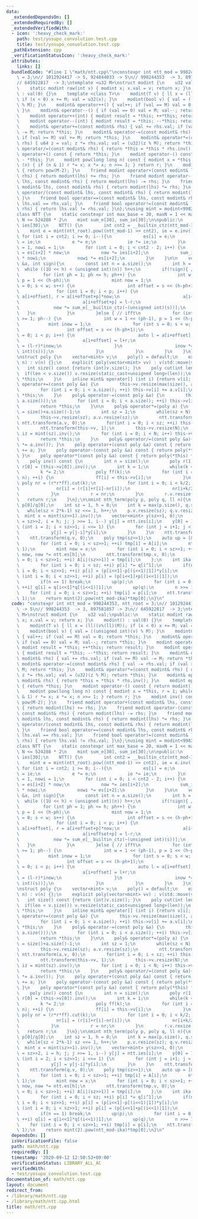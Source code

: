 ```yaml
---
data:
  _extendedDependsOn: []
  _extendedRequiredBy: []
  _extendedVerifiedWith:
  - icon: ':heavy_check_mark:'
    path: test/yosupo_convolution.test.cpp
    title: test/yosupo_convolution.test.cpp
  _pathExtension: cpp
  _verificationStatusIcon: ':heavy_check_mark:'
  attributes:
    links: []
  bundledCode: "#line 1 \"math/ntt.cpp\"\nconstexpr int ntt_mod = 998244353, ntt_root\
    \ = 3;\n// 1012924417 -> 5, 924844033 -> 5\n// 998244353  -> 3, 897581057 -> 3\n\
    // 645922817  -> 3;\ntemplate <u32 M>\nstruct modint {\n    u32 val;\npublic:\n\
    \    static modint raw(int v) { modint x; x.val = v; return x; }\n    modint()\
    \ : val(0) {}\n    template <class T>\n    modint(T v) { ll x = (ll)(v%(ll)(M));\
    \ if (x < 0) x += M; val = u32(x); }\n    modint(bool v) { val = ((unsigned int)(v)\
    \ % M); }\n    modint& operator++() { val++; if (val == M) val = 0; return *this;\
    \ }\n    modint& operator--() { if (val == 0) val = M; val--; return *this; }\n\
    \    modint operator++(int) { modint result = *this; ++*this; return result; }\n\
    \    modint operator--(int) { modint result = *this; --*this; return result; }\n\
    \    modint& operator+=(const modint& rhs) { val += rhs.val; if (val >= M) val\
    \ -= M; return *this; }\n    modint& operator-=(const modint& rhs) { val -= rhs.val;\
    \ if (val >= M) val += M; return *this; }\n    modint& operator*=(const modint&\
    \ rhs) { u64 z = val; z *= rhs.val; val = (u32)(z % M); return *this; }\n    modint&\
    \ operator/=(const modint& rhs) { return *this = *this * rhs.inv(); }\n    modint\
    \ operator+() const { return *this; }\n    modint operator-() const { return modint()\
    \ - *this; }\n    modint pow(long long n) const { modint x = *this, r = 1; while\
    \ (n) { if (n & 1) r *= x; x *= x; n >>= 1; } return r; }\n    modint inv() const\
    \ { return pow(M-2); }\n    friend modint operator+(const modint& lhs, const modint&\
    \ rhs) { return modint(lhs) += rhs; }\n    friend modint operator-(const modint&\
    \ lhs, const modint& rhs) { return modint(lhs) -= rhs; }\n    friend modint operator*(const\
    \ modint& lhs, const modint& rhs) { return modint(lhs) *= rhs; }\n    friend modint\
    \ operator/(const modint& lhs, const modint& rhs) { return modint(lhs) /= rhs;\
    \ }\n    friend bool operator==(const modint& lhs, const modint& rhs) { return\
    \ lhs.val == rhs.val; }\n    friend bool operator!=(const modint& lhs, const modint&\
    \ rhs) { return lhs.val != rhs.val; }\n};\nusing mint = modint<998244353>;\n\n\
    class NTT {\n    static constexpr int max_base = 20, maxN = 1 << max_base; //\
    \ N <= 524288 * 2\n    mint sum_e[30], sum_ie[30];\n\npublic:\n    mint es[30],\
    \ ies[30];\n    NTT() {\n        int cnt2 = __builtin_ctz(ntt_mod-1);\n\n    \
    \    mint e = mint(ntt_root).pow((ntt_mod-1) >> cnt2), ie = e.inv();\n       \
    \ for (int i = cnt2; i >= 0; i--){\n            es[i] = e;\n            ies[i]\
    \ = ie;\n            e *= e;\n            ie *= ie;\n        }\n        mint now\
    \ = 1, nowi = 1;\n        for (int i = 0; i < cnt2 - 2; i++) {\n            sum_e[i]\
    \ = es[i+2] * now;\n            now *= ies[i+2];\n            sum_ie[i] = ies[i+2]\
    \ * nowi;\n            nowi *= es[i+2];\n        }\n    }\n\n    void transform(vector<mint>\
    \ &a, int sign){\n        const int n = a.size();\n        int h = 0;\n      \
    \  while ((1U << h) < (unsigned int)(n)) h++;\n        if(!sign){ // fft\n   \
    \         for (int ph = 1; ph <= h; ph++) {\n                int w = 1 << (ph-1),\
    \ p = 1 << (h-ph);\n                mint now = 1;\n                for (int s\
    \ = 0; s < w; s++) {\n                    int offset = s << (h-ph+1);\n      \
    \              for (int i = 0; i < p; i++) {\n                        auto l =\
    \ a[i+offset], r = a[i+offset+p]*now;\n                        a[i+offset] = l+r;\n\
    \                        a[i+offset+p] = l-r;\n                    }\n       \
    \             now *= sum_e[__builtin_ctz(~(unsigned int)(s))];\n             \
    \   }\n            }\n        }else { // ifft\n            for (int ph = h; ph\
    \ >= 1; ph--) {\n                int w = 1 << (ph-1), p = 1 << (h-ph);\n     \
    \           mint inow = 1;\n                for (int s = 0; s < w; s++) {\n  \
    \                  int offset = s << (h-ph+1);\n                    for (int i\
    \ = 0; i < p; i++) {\n                        auto l = a[i+offset], r = a[i+offset+p];\n\
    \                        a[i+offset] = l+r;\n                        a[i+offset+p]\
    \ = (l-r)*inow;\n                    }\n                    inow *= sum_ie[__builtin_ctz(~(unsigned\
    \ int)(s))];\n                }\n            }\n        }\n    }\n};\n\nNTT ntt;\n\
    \nstruct poly {\n    vector<mint> v;\n    poly() = default;\n    explicit poly(int\
    \ n) : v(n) {};\n    explicit poly(vector<mint> vv) : v(std::move(vv)) {};\n \
    \   int size() const {return (int)v.size(); }\n    poly cut(int len){\n      \
    \  if(len < v.size()) v.resize(static_cast<unsigned long>(len));\n        return\
    \ *this;\n    }\n    inline mint& operator[] (int i) {return v[i]; }\n    poly&\
    \ operator+=(const poly &a) {\n        this->v.resize(max(size(), a.size()));\n\
    \        for (int i = 0; i < a.size(); ++i) this->v[i] += a.v[i];\n        return\
    \ *this;\n    }\n    poly& operator-=(const poly &a) {\n        this->v.resize(max(size(),\
    \ a.size()));\n        for (int i = 0; i < a.size(); ++i) this->v[i] -= a.v[i];\n\
    \        return *this;\n    }\n\n    poly& operator*=(poly a) {\n        int N\
    \ = size()+a.size()-1;\n        int sz = 1;\n        while(sz < N) sz <<= 1;\n\
    \        this->v.resize(sz); a.v.resize(sz);\n        ntt.transform(this->v, 0);\
    \ ntt.transform(a.v, 0);\n        for(int i = 0; i < sz; ++i) this->v[i] *= a.v[i];\n\
    \        ntt.transform(this->v, 1);\n        this->v.resize(N);\n        mint\
    \ iz = mint(sz).inv();\n        for (int i = 0; i < N; i++) this->v[i] *= iz;\n\
    \        return *this;\n    }\n    poly& operator/=(const poly &a){ return (*this\
    \ *= a.inv()); }\n    poly operator+(const poly &a) const { return poly(*this)\
    \ += a; }\n    poly operator-(const poly &a) const { return poly(*this) -= a;\
    \ }\n    poly operator*(const poly &a) const { return poly(*this) *= a; }\n\n\
    \    poly inv() const {\n        int n = size();\n        poly r(1);\n       \
    \ r[0] = (this->v[0]).inv();\n        int k = 1;\n        while(k < n){\n    \
    \        k *= 2;\n            poly ff(k);\n            for (int i = 0; i < min(k,\
    \ n); ++i) {\n                ff[i] = this->v[i];\n            }\n           \
    \ poly nr = (r*r*ff).cut(k);\n            for (int i = 0; i < k/2; ++i) {\n  \
    \              nr[i] = (r[i]+r[i]-nr[i]);\n                nr[i+k/2] = -nr[i+k/2];\n\
    \            }\n            r = nr;\n        }\n        r.v.resize(n);\n     \
    \   return r;\n    }\n};\n\nmint nth_term(poly p, poly q, ll n){\n    if(!n) return\
    \ p[0]/q[0];\n    int sz = 1, h = 0;\n    int k = max(p.size(), q.size());\n \
    \   while(sz < 2*k-1) sz <<= 1, h++;\n    p.v.resize(sz); q.v.resize(sz);\n  \
    \  mint x = mint(sz>>1).inv();\n    vector<mint> y(sz>>1, 0);\n    for (int j\
    \ = sz>>2, i = h; j; j >>= 1, i--) y[j] = ntt.ies[i];\n    y[0] = 1;\n    for\
    \ (int i = 2; i < sz>>1; i <<= 1) {\n        for (int j = i+1; j < 2*i; ++j) {\n\
    \            y[j] = y[j-i]*y[i];\n        }\n    }\n    ntt.transform(p.v, 0);\n\
    \    ntt.transform(q.v, 0);\n    poly tmp(sz>>1);\n    auto up = [&](poly &A){\n\
    \        for (int i = 0; i < sz>>1; ++i) tmp[i] = A[i];\n        ntt.transform(tmp.v,\
    \ 1);\n        mint now = x;\n        for (int i = 0; i < sz>>1; ++i) tmp[i] *=\
    \ now, now *= ntt.es[h];\n        ntt.transform(tmp.v, 0);\n        for (int i\
    \ = 0; i < sz>>1; ++i) A[i|(sz>>1)] = tmp[i];\n    };\n    int ika = h;\n    while(n){\n\
    \        for (int i = 0; i < sz; ++i) p[i] *= q[i^1];\n        if(n&1) for (int\
    \ i = 0; i < sz>>1; ++i) p[i] = (p[i<<1]-p[(i<<1)|1])*y[i];\n        else for\
    \ (int i = 0; i < sz>>1; ++i) p[i] = (p[i<<1]+p[(i<<1)|1]);\n        ika++;\n\
    \        if(n == 1) break;\n        up(p);\n        for (int i = 0; i < sz>>1;\
    \ ++i) q[i] = q[i<<1]*q[(i<<1)|1];\n        up(q);\n        n >>= 1;\n    }\n\
    \    for (int i = 0; i < sz>>1; ++i) tmp[i] = p[i];\n    ntt.transform(tmp.v,\
    \ 1);\n    return mint(2).pow(ntt_mod-ika)*tmp[0];\n}\n"
  code: "constexpr int ntt_mod = 998244353, ntt_root = 3;\n// 1012924417 -> 5, 924844033\
    \ -> 5\n// 998244353  -> 3, 897581057 -> 3\n// 645922817  -> 3;\ntemplate <u32\
    \ M>\nstruct modint {\n    u32 val;\npublic:\n    static modint raw(int v) { modint\
    \ x; x.val = v; return x; }\n    modint() : val(0) {}\n    template <class T>\n\
    \    modint(T v) { ll x = (ll)(v%(ll)(M)); if (x < 0) x += M; val = u32(x); }\n\
    \    modint(bool v) { val = ((unsigned int)(v) % M); }\n    modint& operator++()\
    \ { val++; if (val == M) val = 0; return *this; }\n    modint& operator--() {\
    \ if (val == 0) val = M; val--; return *this; }\n    modint operator++(int) {\
    \ modint result = *this; ++*this; return result; }\n    modint operator--(int)\
    \ { modint result = *this; --*this; return result; }\n    modint& operator+=(const\
    \ modint& rhs) { val += rhs.val; if (val >= M) val -= M; return *this; }\n   \
    \ modint& operator-=(const modint& rhs) { val -= rhs.val; if (val >= M) val +=\
    \ M; return *this; }\n    modint& operator*=(const modint& rhs) { u64 z = val;\
    \ z *= rhs.val; val = (u32)(z % M); return *this; }\n    modint& operator/=(const\
    \ modint& rhs) { return *this = *this * rhs.inv(); }\n    modint operator+() const\
    \ { return *this; }\n    modint operator-() const { return modint() - *this; }\n\
    \    modint pow(long long n) const { modint x = *this, r = 1; while (n) { if (n\
    \ & 1) r *= x; x *= x; n >>= 1; } return r; }\n    modint inv() const { return\
    \ pow(M-2); }\n    friend modint operator+(const modint& lhs, const modint& rhs)\
    \ { return modint(lhs) += rhs; }\n    friend modint operator-(const modint& lhs,\
    \ const modint& rhs) { return modint(lhs) -= rhs; }\n    friend modint operator*(const\
    \ modint& lhs, const modint& rhs) { return modint(lhs) *= rhs; }\n    friend modint\
    \ operator/(const modint& lhs, const modint& rhs) { return modint(lhs) /= rhs;\
    \ }\n    friend bool operator==(const modint& lhs, const modint& rhs) { return\
    \ lhs.val == rhs.val; }\n    friend bool operator!=(const modint& lhs, const modint&\
    \ rhs) { return lhs.val != rhs.val; }\n};\nusing mint = modint<998244353>;\n\n\
    class NTT {\n    static constexpr int max_base = 20, maxN = 1 << max_base; //\
    \ N <= 524288 * 2\n    mint sum_e[30], sum_ie[30];\n\npublic:\n    mint es[30],\
    \ ies[30];\n    NTT() {\n        int cnt2 = __builtin_ctz(ntt_mod-1);\n\n    \
    \    mint e = mint(ntt_root).pow((ntt_mod-1) >> cnt2), ie = e.inv();\n       \
    \ for (int i = cnt2; i >= 0; i--){\n            es[i] = e;\n            ies[i]\
    \ = ie;\n            e *= e;\n            ie *= ie;\n        }\n        mint now\
    \ = 1, nowi = 1;\n        for (int i = 0; i < cnt2 - 2; i++) {\n            sum_e[i]\
    \ = es[i+2] * now;\n            now *= ies[i+2];\n            sum_ie[i] = ies[i+2]\
    \ * nowi;\n            nowi *= es[i+2];\n        }\n    }\n\n    void transform(vector<mint>\
    \ &a, int sign){\n        const int n = a.size();\n        int h = 0;\n      \
    \  while ((1U << h) < (unsigned int)(n)) h++;\n        if(!sign){ // fft\n   \
    \         for (int ph = 1; ph <= h; ph++) {\n                int w = 1 << (ph-1),\
    \ p = 1 << (h-ph);\n                mint now = 1;\n                for (int s\
    \ = 0; s < w; s++) {\n                    int offset = s << (h-ph+1);\n      \
    \              for (int i = 0; i < p; i++) {\n                        auto l =\
    \ a[i+offset], r = a[i+offset+p]*now;\n                        a[i+offset] = l+r;\n\
    \                        a[i+offset+p] = l-r;\n                    }\n       \
    \             now *= sum_e[__builtin_ctz(~(unsigned int)(s))];\n             \
    \   }\n            }\n        }else { // ifft\n            for (int ph = h; ph\
    \ >= 1; ph--) {\n                int w = 1 << (ph-1), p = 1 << (h-ph);\n     \
    \           mint inow = 1;\n                for (int s = 0; s < w; s++) {\n  \
    \                  int offset = s << (h-ph+1);\n                    for (int i\
    \ = 0; i < p; i++) {\n                        auto l = a[i+offset], r = a[i+offset+p];\n\
    \                        a[i+offset] = l+r;\n                        a[i+offset+p]\
    \ = (l-r)*inow;\n                    }\n                    inow *= sum_ie[__builtin_ctz(~(unsigned\
    \ int)(s))];\n                }\n            }\n        }\n    }\n};\n\nNTT ntt;\n\
    \nstruct poly {\n    vector<mint> v;\n    poly() = default;\n    explicit poly(int\
    \ n) : v(n) {};\n    explicit poly(vector<mint> vv) : v(std::move(vv)) {};\n \
    \   int size() const {return (int)v.size(); }\n    poly cut(int len){\n      \
    \  if(len < v.size()) v.resize(static_cast<unsigned long>(len));\n        return\
    \ *this;\n    }\n    inline mint& operator[] (int i) {return v[i]; }\n    poly&\
    \ operator+=(const poly &a) {\n        this->v.resize(max(size(), a.size()));\n\
    \        for (int i = 0; i < a.size(); ++i) this->v[i] += a.v[i];\n        return\
    \ *this;\n    }\n    poly& operator-=(const poly &a) {\n        this->v.resize(max(size(),\
    \ a.size()));\n        for (int i = 0; i < a.size(); ++i) this->v[i] -= a.v[i];\n\
    \        return *this;\n    }\n\n    poly& operator*=(poly a) {\n        int N\
    \ = size()+a.size()-1;\n        int sz = 1;\n        while(sz < N) sz <<= 1;\n\
    \        this->v.resize(sz); a.v.resize(sz);\n        ntt.transform(this->v, 0);\
    \ ntt.transform(a.v, 0);\n        for(int i = 0; i < sz; ++i) this->v[i] *= a.v[i];\n\
    \        ntt.transform(this->v, 1);\n        this->v.resize(N);\n        mint\
    \ iz = mint(sz).inv();\n        for (int i = 0; i < N; i++) this->v[i] *= iz;\n\
    \        return *this;\n    }\n    poly& operator/=(const poly &a){ return (*this\
    \ *= a.inv()); }\n    poly operator+(const poly &a) const { return poly(*this)\
    \ += a; }\n    poly operator-(const poly &a) const { return poly(*this) -= a;\
    \ }\n    poly operator*(const poly &a) const { return poly(*this) *= a; }\n\n\
    \    poly inv() const {\n        int n = size();\n        poly r(1);\n       \
    \ r[0] = (this->v[0]).inv();\n        int k = 1;\n        while(k < n){\n    \
    \        k *= 2;\n            poly ff(k);\n            for (int i = 0; i < min(k,\
    \ n); ++i) {\n                ff[i] = this->v[i];\n            }\n           \
    \ poly nr = (r*r*ff).cut(k);\n            for (int i = 0; i < k/2; ++i) {\n  \
    \              nr[i] = (r[i]+r[i]-nr[i]);\n                nr[i+k/2] = -nr[i+k/2];\n\
    \            }\n            r = nr;\n        }\n        r.v.resize(n);\n     \
    \   return r;\n    }\n};\n\nmint nth_term(poly p, poly q, ll n){\n    if(!n) return\
    \ p[0]/q[0];\n    int sz = 1, h = 0;\n    int k = max(p.size(), q.size());\n \
    \   while(sz < 2*k-1) sz <<= 1, h++;\n    p.v.resize(sz); q.v.resize(sz);\n  \
    \  mint x = mint(sz>>1).inv();\n    vector<mint> y(sz>>1, 0);\n    for (int j\
    \ = sz>>2, i = h; j; j >>= 1, i--) y[j] = ntt.ies[i];\n    y[0] = 1;\n    for\
    \ (int i = 2; i < sz>>1; i <<= 1) {\n        for (int j = i+1; j < 2*i; ++j) {\n\
    \            y[j] = y[j-i]*y[i];\n        }\n    }\n    ntt.transform(p.v, 0);\n\
    \    ntt.transform(q.v, 0);\n    poly tmp(sz>>1);\n    auto up = [&](poly &A){\n\
    \        for (int i = 0; i < sz>>1; ++i) tmp[i] = A[i];\n        ntt.transform(tmp.v,\
    \ 1);\n        mint now = x;\n        for (int i = 0; i < sz>>1; ++i) tmp[i] *=\
    \ now, now *= ntt.es[h];\n        ntt.transform(tmp.v, 0);\n        for (int i\
    \ = 0; i < sz>>1; ++i) A[i|(sz>>1)] = tmp[i];\n    };\n    int ika = h;\n    while(n){\n\
    \        for (int i = 0; i < sz; ++i) p[i] *= q[i^1];\n        if(n&1) for (int\
    \ i = 0; i < sz>>1; ++i) p[i] = (p[i<<1]-p[(i<<1)|1])*y[i];\n        else for\
    \ (int i = 0; i < sz>>1; ++i) p[i] = (p[i<<1]+p[(i<<1)|1]);\n        ika++;\n\
    \        if(n == 1) break;\n        up(p);\n        for (int i = 0; i < sz>>1;\
    \ ++i) q[i] = q[i<<1]*q[(i<<1)|1];\n        up(q);\n        n >>= 1;\n    }\n\
    \    for (int i = 0; i < sz>>1; ++i) tmp[i] = p[i];\n    ntt.transform(tmp.v,\
    \ 1);\n    return mint(2).pow(ntt_mod-ika)*tmp[0];\n}\n"
  dependsOn: []
  isVerificationFile: false
  path: math/ntt.cpp
  requiredBy: []
  timestamp: '2020-09-12 12:50:53+09:00'
  verificationStatus: LIBRARY_ALL_AC
  verifiedWith:
  - test/yosupo_convolution.test.cpp
documentation_of: math/ntt.cpp
layout: document
redirect_from:
- /library/math/ntt.cpp
- /library/math/ntt.cpp.html
title: math/ntt.cpp
---
```

